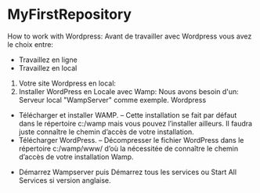 # MyFirstRepository
How to work with Wordpress:
Avant de travailler avec Wordpress vous avez le choix entre:
* Travaillez en ligne
* Travaillez en local

1. Votre site Wordpress en local:
2. Installer WordPress en Locale avec Wamp: 
Nous avons besoin d'un: 
Serveur local "WampServer" comme exemple.
Wordpress
* Télécharger et installer WAMP.
– Cette installation se fait par défaut dans le répertoire c:/wamp mais vous pouvez l’installer ailleurs. Il faudra juste connaître le chemin d’accès de votre installation.
* Télécharger WordPress.
– Décompresser le fichier WordPress dans le répertoire c:/wamp/www/ d’où la nécessitée de connaître le chemin d’accès de votre installation Wamp.
- Démarrez Wampserver puis Démarrez tous les services ou Start All Services si version anglaise.
